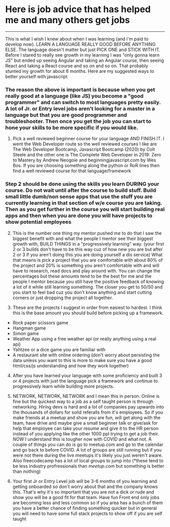 # Here is job advice that has helped me and many others get jobs
---

This is what I wish I knew about when I was learning (and i'm paid to develop now). LEARN A LANGUAGE REALLY GOOD BEFORE ANYTHING ELSE. The language doesn't matter but just PICK ONE and STICK WITH IT. Before I stared to really see growth in my learning I was "only gonna learn JS" but ended up seeing Angular and taking an Angular course, then seeing React and taking a React course and so on and so on. That probably stunted my growth for about 6 months. Here are my suggested ways to better yourself with javascript

### The reason the above is important is because when you get really good at a language (like JS) you become a "good programmer" and can switch to most languages pretty easily.  A lot of Jr. or Entry level jobs aren't looking for a master in a language but that you are good programmer and troubleshooter.  Then once you get the job you can start to hone your skills to be more specific if you would like.

1. Pick a well reviewed beginner course for your language AND FINISH IT. I went the Web Developer route so the well reviewed courses I like are The Web Developer Bootcamp, Javascript Bootcamp (2020) by Colt Steele and the other one is The Complete Web Developer in 2019: Zero to Mastery by Andrew Neogoie and beginningjavascript.com by Wes Bos. If you are choosing something along the python or RoR lines then find a well reviewed course for that language/framework

### Step 2 should be done using the skills you learn DURING your course.  Do not wait until after the course to build stuff.  Build small little dumb/non sense apps that use the stuff you are currently learning in that section of w/e course you are taking.  Then as you get further in the course you will start building real apps and then when you are done you will have projects to show potential employees

2. This is the number one thing my mentor pushed me to do that I saw the biggest benefit with and what the people I mentor see their biggest growth with, BUILD THINGS in a "progressively learning" way. (your first 2 or 3 builds don't have to be this way cuz of how new you are but after 2 or 3 if you aren't doing this you are doing yourself a dis service) What that means is pick a project that you are comfortable with about 80% of the project and 20% is something you aren't comfortable with and will have to research, read docs and play around with. You can change the percentages but these amounts tend to be the best for me and the people I mentor because you still have the positive feedback of knowing a lot of it while still learning something. The closer you get to 50/50 and you start to feel bad cuz you don't know anything and start cutting corners or just dropping the project all together.

3. These are the projects I suggest in order from easiest to hardest.  I think this is the base amount you should build before picking up a framework.
* Rock paper scissors game
* Hangman game
* Simon game
* Weather App using a free weather api (or really anything using a real api)
* Yahtzee or a dice game you are familiar with
* A restaurant site with online ordering (don't worry about persisting the data unless you want to this is more to make sure you have a good html/css/js understanding and how they work together)

4.  After you have learned your language with some proficiency and built 3 or 4 projects with just the language pick a framework and continue to progressively learn while building more projects.

5. NETWORK, NETWORK, NETWORK and I mean this in person. Online is fine but the quickest way to a job as a self taught person is through networking. Hiring devs is hard and a lot of companies pay upwards into the thousands of dollars for solid referalls from it's employees. So if you make friends at a meetup and show you are fun, will get along with the team, have drive and maybe give a small beginner talk or give/ask for help that employee can take your resume and give it to the HR person instead of you applying like the other 1000 ppl trying to get a job their. *NOW* I understand this is tougher now with COVID and what not.  A couple of things you can do is go to meetup.com and go to the calendar and go back to before COVID.  A lot of groups are still running but if you were not there during the live meetups it's likely you just weren't aware.  Also freecodecamp has a lot of local groups to jump into (*these tend to be less industry profressionals than *meetup.com* but something is better than nothing)

6. Your first Jr or Entry Level job will be 3-6 months of you learning and getting onboarded so don't worry about that and the company knows this. That's why it's so important that you are not a dick or rude and show you will be a good fit for that team. Have fun Front end only jobs are becoming less and less common so if you area has a bunch of them you have a better chance of finding something quicker but in general you will need to have some full stack projects to show off if you are self taught
